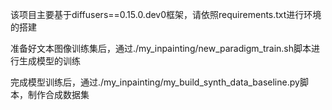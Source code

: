 该项目主要基于diffusers==0.15.0.dev0框架，请依照requirements.txt进行环境的搭建

准备好文本图像训练集后，通过./my_inpainting/new_paradigm_train.sh脚本进行生成模型的训练

完成模型训练后，通过./my_inpainting/my_build_synth_data_baseline.py脚本，制作合成数据集
